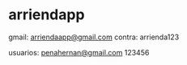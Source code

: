 # arriendapp
gmail: arriendaapp@gmail.com
contra: arrienda123

usuarios:
penahernan@gmail.com  123456

